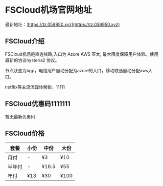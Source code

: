 # FSCloud机场官网地址

最新地址：[https://tz.059950.xyz](https://tz.059950.xyz)

## FSCloud介绍

FSCloud机场是直连线路,入口为 Azure AWS 亚太, 最大限度保障用户体验。使用最新的协议hysteria2 协议。

节点状态为bgp，电信用户自动分配为azure的入口，移动联通自动分配aws入口。

netflix等主流流媒体解锁。11111

## FSCloud优惠码1111111

暂无最新优惠码

## FSCloud价格

|套餐|小份|中份|大份|
|----|----|----|----|
|月付|-|¥3|¥10|
|半年付|-|¥16.5|¥55|
|年付|¥13|¥30|¥100|


